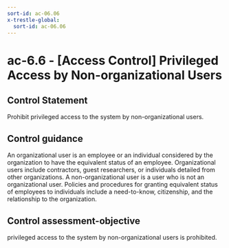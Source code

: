 ```yaml
---
sort-id: ac-06.06
x-trestle-global:
  sort-id: ac-06.06
---
```


# ac-6.6 - \[Access Control\] Privileged Access by Non-organizational Users

## Control Statement

Prohibit privileged access to the system by non-organizational users.

## Control guidance

An organizational user is an employee or an individual considered by the organization to have the equivalent status of an employee. Organizational users include contractors, guest researchers, or individuals detailed from other organizations. A non-organizational user is a user who is not an organizational user. Policies and procedures for granting equivalent status of employees to individuals include a need-to-know, citizenship, and the relationship to the organization.

## Control assessment-objective

privileged access to the system by non-organizational users is prohibited.
